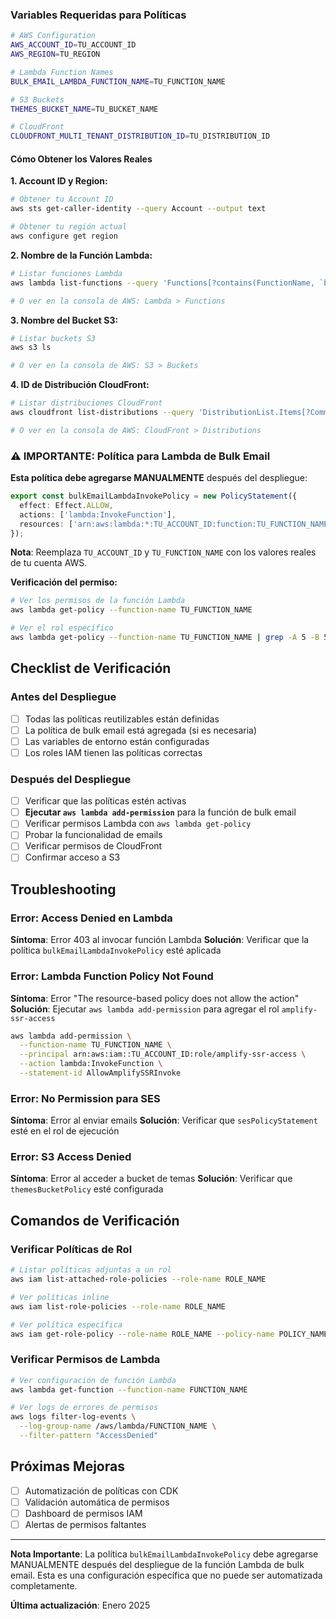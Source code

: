 ### Variables Requeridas para Políticas

```bash
# AWS Configuration
AWS_ACCOUNT_ID=TU_ACCOUNT_ID
AWS_REGION=TU_REGION

# Lambda Function Names
BULK_EMAIL_LAMBDA_FUNCTION_NAME=TU_FUNCTION_NAME

# S3 Buckets
THEMES_BUCKET_NAME=TU_BUCKET_NAME

# CloudFront
CLOUDFRONT_MULTI_TENANT_DISTRIBUTION_ID=TU_DISTRIBUTION_ID
```

#### Cómo Obtener los Valores Reales

**1. Account ID y Region:**

```bash
# Obtener tu Account ID
aws sts get-caller-identity --query Account --output text

# Obtener tu región actual
aws configure get region
```

**2. Nombre de la Función Lambda:**

```bash
# Listar funciones Lambda
aws lambda list-functions --query 'Functions[?contains(FunctionName, `bulk-email`)].FunctionName' --output text

# O ver en la consola de AWS: Lambda > Functions
```

**3. Nombre del Bucket S3:**

```bash
# Listar buckets S3
aws s3 ls

# O ver en la consola de AWS: S3 > Buckets
```

**4. ID de Distribución CloudFront:**

```bash
# Listar distribuciones CloudFront
aws cloudfront list-distributions --query 'DistributionList.Items[?Comment==`Multi-Tenant Distribution`].Id' --output text

# O ver en la consola de AWS: CloudFront > Distributions
```

### ⚠️ IMPORTANTE: Política para Lambda de Bulk Email

**Esta política debe agregarse MANUALMENTE** después del despliegue:

```typescript
export const bulkEmailLambdaInvokePolicy = new PolicyStatement({
  effect: Effect.ALLOW,
  actions: ['lambda:InvokeFunction'],
  resources: ['arn:aws:lambda:*:TU_ACCOUNT_ID:function:TU_FUNCTION_NAME'],
});
```

**Nota**: Reemplaza `TU_ACCOUNT_ID` y `TU_FUNCTION_NAME` con los valores reales de tu cuenta AWS.

**Verificación del permiso:**

```bash
# Ver los permisos de la función Lambda
aws lambda get-policy --function-name TU_FUNCTION_NAME

# Ver el rol específico
aws lambda get-policy --function-name TU_FUNCTION_NAME | grep -A 5 -B 5 "amplify-ssr-access"
```

## Checklist de Verificación

### Antes del Despliegue

- [ ] Todas las políticas reutilizables están definidas
- [ ] La política de bulk email está agregada (si es necesaria)
- [ ] Las variables de entorno están configuradas
- [ ] Los roles IAM tienen las políticas correctas

### Después del Despliegue

- [ ] Verificar que las políticas estén activas
- [ ] **Ejecutar `aws lambda add-permission`** para la función de bulk email
- [ ] Verificar permisos Lambda con `aws lambda get-policy`
- [ ] Probar la funcionalidad de emails
- [ ] Verificar permisos de CloudFront
- [ ] Confirmar acceso a S3

## Troubleshooting

### Error: Access Denied en Lambda

**Síntoma**: Error 403 al invocar función Lambda
**Solución**: Verificar que la política `bulkEmailLambdaInvokePolicy` esté aplicada

### Error: Lambda Function Policy Not Found

**Síntoma**: Error "The resource-based policy does not allow the action"
**Solución**: Ejecutar `aws lambda add-permission` para agregar el rol `amplify-ssr-access`

```bash
aws lambda add-permission \
  --function-name TU_FUNCTION_NAME \
  --principal arn:aws:iam::TU_ACCOUNT_ID:role/amplify-ssr-access \
  --action lambda:InvokeFunction \
  --statement-id AllowAmplifySSRInvoke
```

### Error: No Permission para SES

**Síntoma**: Error al enviar emails
**Solución**: Verificar que `sesPolicyStatement` esté en el rol de ejecución

### Error: S3 Access Denied

**Síntoma**: Error al acceder a bucket de temas
**Solución**: Verificar que `themesBucketPolicy` esté configurada

## Comandos de Verificación

### Verificar Políticas de Rol

```bash
# Listar políticas adjuntas a un rol
aws iam list-attached-role-policies --role-name ROLE_NAME

# Ver políticas inline
aws iam list-role-policies --role-name ROLE_NAME

# Ver política específica
aws iam get-role-policy --role-name ROLE_NAME --policy-name POLICY_NAME
```

### Verificar Permisos de Lambda

```bash
# Ver configuración de función Lambda
aws lambda get-function --function-name FUNCTION_NAME

# Ver logs de errores de permisos
aws logs filter-log-events \
  --log-group-name /aws/lambda/FUNCTION_NAME \
  --filter-pattern "AccessDenied"
```

## Próximas Mejoras

- [ ] Automatización de políticas con CDK
- [ ] Validación automática de permisos
- [ ] Dashboard de permisos IAM
- [ ] Alertas de permisos faltantes

---

**Nota Importante**: La política `bulkEmailLambdaInvokePolicy` debe agregarse MANUALMENTE después del despliegue de la función Lambda de bulk email. Esta es una configuración específica que no puede ser automatizada completamente.

**Última actualización**: Enero 2025
